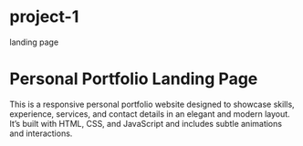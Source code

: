 # project-1
landing page
# Personal Portfolio Landing Page

This is a responsive personal portfolio website designed to showcase skills, experience, services, and contact details in an elegant and modern layout. It’s built with HTML, CSS, and JavaScript and includes subtle animations and interactions.
